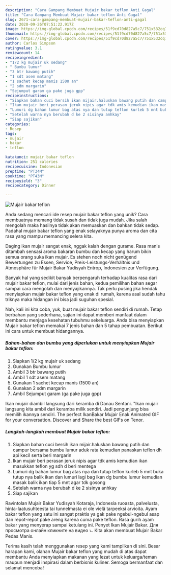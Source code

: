 ```yaml
---
description: "Cara Gampang Membuat Mujair bakar teflon Anti Gagal"
title: "Cara Gampang Membuat Mujair bakar teflon Anti Gagal"
slug: 2671-cara-gampang-membuat-mujair-bakar-teflon-anti-gagal
date: 2020-09-26T07:51:22.917Z
image: https://img-global.cpcdn.com/recipes/51f9cd70d827a5c7/751x532cq70/mujair-bakar-teflon-foto-resep-utama.jpg
thumbnail: https://img-global.cpcdn.com/recipes/51f9cd70d827a5c7/751x532cq70/mujair-bakar-teflon-foto-resep-utama.jpg
cover: https://img-global.cpcdn.com/recipes/51f9cd70d827a5c7/751x532cq70/mujair-bakar-teflon-foto-resep-utama.jpg
author: Carlos Simpson
ratingvalue: 3.1
reviewcount: 14
recipeingredient:
- "1/2 kg mujair uk sedang"
- " Bumbu lumur"
- "3 btr bawang putih"
- "1 sdt asem matang"
- "1 sachet kecap manis 1500 an"
- "2 sdm margarin"
- "Sejumput garam ga pake juga gpp"
recipeinstructions:
- "Siapkan bahan cuci bersih ikan mijair.haluskan bawang putih dan campur bersama bumbu lumur aduk rata kemudian panaskan teflon dh api kecil serta beri margarin"
- "Ikan mujair beri perasan jeruk nipis agar tdk amis kemudian ikan masukkan teflon yg sdh d beri mentega"
- "Lumuri dg bahan lumur bag atas nya dan tutup teflon kurleb 5 mnt buka tutup nya balik ikan dan lumuri lagi bag ikan dg bumbu lumur kemudian masak balik ikan tiap 5 mnt agar tdk gosong"
- "Setelah warna nya berubah d ke 2 sisinya anhkay"
- "Siap sajikan"
categories:
- Resep
tags:
- mujair
- bakar
- teflon

katakunci: mujair bakar teflon 
nutrition: 251 calories
recipecuisine: Indonesian
preptime: "PT34M"
cooktime: "PT43M"
recipeyield: "3"
recipecategory: Dinner

---
```



![Mujair bakar teflon](https://img-global.cpcdn.com/recipes/51f9cd70d827a5c7/751x532cq70/mujair-bakar-teflon-foto-resep-utama.jpg)

Anda sedang mencari ide resep mujair bakar teflon yang unik? Cara membuatnya memang tidak susah dan tidak juga mudah. Jika salah mengolah maka hasilnya tidak akan memuaskan dan bahkan tidak sedap. Padahal mujair bakar teflon yang enak selayaknya punya aroma dan cita rasa yang mampu memancing selera kita.

Daging ikan mujair sangat enak, nggak kalah dengan gurame. Rasa manis ditambah sensasi aroma bakaran bumbu dan kecap yang harum bikin semua orang suka ikan mujair. Es stehen noch nicht genügend Bewertungen zu Essen, Service, Preis-Leistungs-Verhältnis und Atmosphäre für Mujair Bakar Yudisyah Entrop, Indonesien zur Verfügung.

Banyak hal yang sedikit banyak berpengaruh terhadap kualitas rasa dari mujair bakar teflon, mulai dari jenis bahan, kedua pemilihan bahan segar sampai cara mengolah dan menyajikannya. Tak perlu pusing jika hendak menyiapkan mujair bakar teflon yang enak di rumah, karena asal sudah tahu triknya maka hidangan ini bisa jadi suguhan spesial.


Nah, kali ini kita coba, yuk, buat mujair bakar teflon sendiri di rumah. Tetap berbahan yang sederhana, sajian ini dapat memberi manfaat dalam membantu menjaga kesehatan tubuhmu sekeluarga. Anda bisa menyiapkan Mujair bakar teflon memakai 7 jenis bahan dan 5 tahap pembuatan. Berikut ini cara untuk membuat hidangannya.

<!--inarticleads1-->

##### Bahan-bahan dan bumbu yang diperlukan untuk menyiapkan Mujair bakar teflon:

1. Siapkan 1/2 kg mujair uk sedang
1. Gunakan  Bumbu lumur
1. Ambil 3 btr bawang putih
1. Ambil 1 sdt asem matang
1. Gunakan 1 sachet kecap manis (1500 an)
1. Gunakan 2 sdm margarin
1. Ambil Sejumput garam (ga pake juga gpp)


Ikan mujair diambil langsung dari keramba di Danau Sentani. &#34;Ikan mujair langsung kita ambil dari keramba milik sendiri. Jadi pengunjung bisa memilih ikannya sendiri. The perfect IkanBakar Mujair Enak Animated GIF for your conversation. Discover and Share the best GIFs on Tenor. 

<!--inarticleads2-->

##### Langkah-langkah membuat Mujair bakar teflon:

1. Siapkan bahan cuci bersih ikan mijair.haluskan bawang putih dan campur bersama bumbu lumur aduk rata kemudian panaskan teflon dh api kecil serta beri margarin
1. Ikan mujair beri perasan jeruk nipis agar tdk amis kemudian ikan masukkan teflon yg sdh d beri mentega
1. Lumuri dg bahan lumur bag atas nya dan tutup teflon kurleb 5 mnt buka tutup nya balik ikan dan lumuri lagi bag ikan dg bumbu lumur kemudian masak balik ikan tiap 5 mnt agar tdk gosong
1. Setelah warna nya berubah d ke 2 sisinya anhkay
1. Siap sajikan


Ravintolan Mujair Bakar Yudisyah Kotaraja, Indonesia ruoasta, palvelusta, hinta-laatusuhteesta tai tunnelmasta ei ole vielä tarpeeksi arvioita. Ayam bakar teflon yang satu ini sangat praktis ya gak pake ngebul-ngebul asap dan repot-repot pake areng karena cuma pake teflon. Rasa gurih ayam bakar yang menyerap sampai ketulang ini. Penyet Ikan Mujair Bakar. Для просмотра онлайн кликните на видео ⤵. Kita akan membuat Mujair Bakar Pedas Manis. 

Terima kasih telah menggunakan resep yang kami tampilkan di sini. Besar harapan kami, olahan Mujair bakar teflon yang mudah di atas dapat membantu Anda menyiapkan makanan yang lezat untuk keluarga/teman maupun menjadi inspirasi dalam berbisnis kuliner. Semoga bermanfaat dan selamat mencoba!
